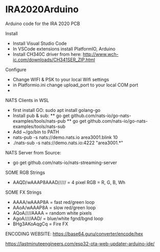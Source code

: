 # IRA2020Arduino
Arduino code for the IRA 2020 PCB

Install
* Install Visual Studio Code
* In VSCode extensions install PlatformIO, Arduino
* Install CH340C driver from here: http://www.wch-ic.com/downloads/CH341SER_ZIP.html

Configure
* Change WIFI & PSK to your local Wifi settings
* in Platformio.ini change upload_port to your local COM port
* 

NATS Clients in WSL
* first install GO:  sudo apt install golang-go
* Install pub & sub: 
** go get github.com/nats-io/go-nats-examples/tools/nats-pub
** go get github.com/nats-io/go-nats-examples/tools/nats-sub
* Add ~/go/bin to PATH
* nats-pub -s nats://demo.nats.io area3001.blink 10
* ./nats-sub -s nats://demo.nats.io:4222 "area3001.*"

NATS Server from Source:
* go get github.com/nats-io/nats-streaming-server

SOME RGB Strings
*  AAQD/wAAAP8AAAD///// = 4 pixel RGB = R, G, B, Wh

SOME FX Strings
* AAAA/wAAAP8A = fast red/green loop
* AAoA/wAAAP8A = slow red/green loop
* AQoA////AAAA = random white pixels
* AgoA////AAD/ = blue/white fgnd/bgnd loop
* BHg3AKoAqgCq = Fire FX

ENCODING WEBSITE: https://base64.guru/converter/encode/hex

https://lastminuteengineers.com/esp32-ota-web-updater-arduino-ide/
